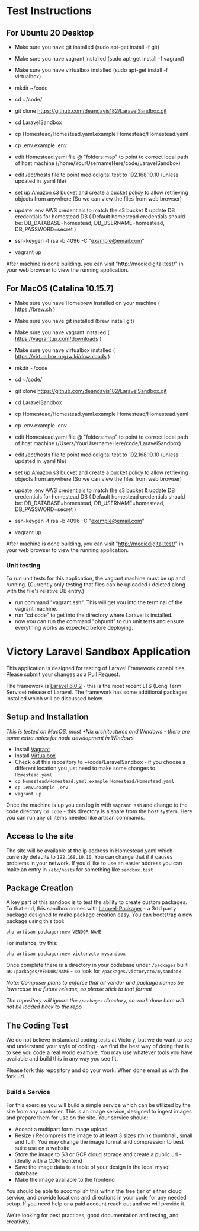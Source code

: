 # Test Instructions

## For Ubuntu 20 Desktop

- Make sure you have git installed (sudo apt-get install -f git)

- Make sure you have vagrant installed (sudo apt-get install -f vagrant)

- Make sure you have virtualbox installed (sudo apt-get install -f virtualbox)

- mkdir ~/code

- cd ~/code/

- git clone https://github.com/deandavis182/LaravelSandbox.git

- cd LaravelSandbox

- cp Homestead/Homestead.yaml.example Homestead/Homestead.yaml

- cp .env.example .env

- edit Homestead.yaml file @ "folders:map" to point to correct local path of host machine (/home/YourUsernameHere/code/LaravelSandbox)

- edit /ect/hosts file to point medicdigital.test to 192.168.10.10 (unless updated in .yaml file)

- set up Amazon s3 bucket and create a bucket policy to allow retrieving objects from anywhere (So we can view the files from web browser)

- update .env AWS credentials to match the s3 bucket & update DB credentials for homestead DB
( Default homestead credentials should be: DB_DATABASE=homestead, DB_USERNAME=homestead, DB_PASSWORD=secret )

- ssh-keygen -t rsa -b 4096 -C "example@email.com"

- vagrant up

After machine is done building, you can visit "http://medicdigital.test/" in your web browser to view the running application.


## For MacOS (Catalina 10.15.7)

- Make sure you have Homebrew installed on your machine ( https://brew.sh )

- Make sure you have git installed (brew install git)

- Make sure you have vagrant installed ( https://vagrantup.com/downloads )

- Make sure you have virtualbox installed ( https://virtualbox.org/wiki/downloads )

- mkdir ~/code

- cd ~/code/

- git clone https://github.com/deandavis182/LaravelSandbox.git

- cd LaravelSandbox

- cp Homestead/Homestead.yaml.example Homestead/Homestead.yaml

- cp .env.example .env

- edit Homestead.yaml file @ "folders:map" to point to correct local path of host machine (/Users/YourUsernameHere/code/LaravelSandbox)

- edit /ect/hosts file to point medicdigital.test to 192.168.10.10 (unless updated in .yaml file)

- set up Amazon s3 bucket and create a bucket policy to allow retrieving objects from anywhere (So we can view the files from web browser)

- update .env AWS credentials to match the s3 bucket & update DB credentials for homestead DB
( Default homestead credentials should be: DB_DATABASE=homestead, DB_USERNAME=homestead, DB_PASSWORD=secret )

- ssh-keygen -t rsa -b 4096 -C "example@email.com"

- vagrant up

After machine is done building, you can visit "http://medicdigital.test/" in your web browser to view the running application.


### Unit testing

To run unit tests for this application, the vagrant machine must be up and running. (Currently only testing that files can be uploaded / deleted along with the file's relative DB entry.)

- run command "vagrant ssh". This will get you into the terminal of the vagrant machine.
- run "cd code" to get into the directory where Laravel is installed.
- now you can run the command "phpunit" to run unit tests and ensure everything works as expected before deploying.


# Victory Laravel Sandbox Application

This application is designed for testing of Laravel Framework capabilities.  Please submit your changes as a Pull Request.

The framework is [Laravel 6.0.2](https://laravel.com) - this is the most recent LTS (Long Term Service) release of Laravel.  The framework has some additional packages installed which will be discussed below.

## Setup and Installation
_This is tested on MacOS, most *Nix architectures and Windows - there are some extra notes for node development in Windows_
- Install [Vagrant](https://vagrantup.com)
- Install [Virtualbox](https://www.virtualbox.org/wiki/Downloads)
- Check out this repository to ~/code/LaravelSandbox - if you choose a different location you just need to make some changes to `Homestead.yaml`
- `cp Homestead/Homestead.yaml.example Homestead/Homestead.yaml`
- `cp .env.example .env`
- `vagrant up`

Once the machine is up you can log in with `vagrant ssh` and change to the code
directory `cd code` - this directory is a share from the host system.  Here you can run any cli items needed like artisan commands.

## Access to the site
The site will be available at the ip address in Homestead.yaml which currently defaults to `192.168.10.10`.  You can change that if it causes problems in your network.
If you'd like to use an easier address you can make an entry in `/etc/hosts` for something like `sandbox.test`


## Package Creation
A key part of this sandbox is to test the ability to create custom packages.  To that end,
this sandbox comes with [Laravel-Packager](https://github.com/Jeroen-G/laravel-packager) - a 3rtd party
package designed to make package creation easy.  You can bootstrap a new package using this tool:
```
php artisan packager:new VENDOR NAME
```
For instance, try this:
```
php artisan packager:new victorycto mysandbox

```
Once complete there is a directory in your codebase under `/packages` built as `/packages/VENDOR/NAME` - so look for `/packages/victorycto/mysandbox`

_Note: Composer plans to enforce that all vendor and package names be lowercase in a future release, so please stick to that format_

*The repository will ignore the `/packages` directory, so work done here will not be loaded back to the repo*


## The Coding Test
We do not believe in standard coding tests at Victory, but we do want to see and understand your style of coding - we find the best way
of doing that is to see you code a real world example.  You may use whatever tools you have available and build this
in any way you see fit.  

Please fork this repository and do your work.  When done email us with the fork url.

### Build a Service
For this exercise you will build a simple service which can be utilized by the site from any controller.  This is
an image service, designed to ingest images and prepare them for use on the site.  Your service should:
- Accept a multipart form image upload
- Resize / Recompress the image to at least 3 sizes (think thumbnail, small and full).  You may change the image format and compression to best suite use on a website
- Store the image to S3 or GCP cloud storage and create a public url - ideally with a CDN frontend
- Save the image data to a table of your design in the local mysql database
- Make the image available to the frontend

You should be able to accomplish this within the free tier of either cloud service, and provide locations and directions in your code for
any needed setup.  If you need help or a paid account reach out and we will provide it.  

We're looking for best practices, good documentation and testing, and creativity.  
